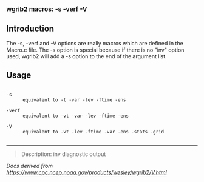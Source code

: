 ### wgrib2 macros: -s -verf -V

## Introduction

The -s,
-verf
and -V
options are really macros
which are defined in the Macro.c file. The -s option is special because if there is no
"inv" option used, wgrib2 will add a -s option to the end of the argument list.

## Usage

```

-s
      equivalent to -t -var -lev -ftime -ens

-verf
      equivalent to -vt -var -lev -ftime -ens

-V
      equivalent to -vt -lev -ftime -var -ens -stats -grid


```

---

> Description: inv diagnostic output

_Docs derived from <https://www.cpc.ncep.noaa.gov/products/wesley/wgrib2/V.html>_
